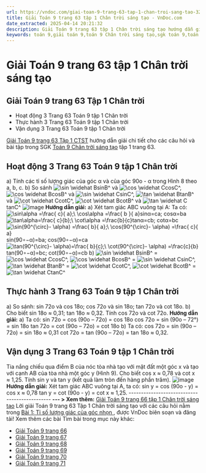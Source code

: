 ```yaml
---
url: https://vndoc.com/giai-toan-9-trang-63-tap-1-chan-troi-sang-tao-324937
title: Giải Toán 9 trang 63 tập 1 Chân trời sáng tạo - VnDoc.com
date_extracted: 2025-04-14 20:21:32
description: Giải Toán 9 trang 63 tập 1 Chân trời sáng tạo hướng dẫn giải chi tiết các câu hỏi và bài tập trong SGK Toán 9 Chân trời sáng tạo tập 1.
keywords: toán 9,giải toán 9,toán 9 Chân trời sáng tạo,sgk toán 9,toán lớp 9,toán lớp 9 Chân trời sáng tạo,sgk toán 9 Chân trời sáng tạo,toán 9 ctst,giải sgk toán 9 Chân trời sáng tạo,toán 9 Chân trời sáng tạo tập 1,giải bài tập toán 9 Chân trời sáng tạo,Tỉ số lượng giác của góc nhọn,toán 9 Chân trời trang 64,toán 9 Chân trời tập 1 trang 66,toán 9 Chân trời tập 1 trang 65,toán 9 Chân trời tập 1 trang 63,toán 9 trang 63,giải toán 9 trang 63,toán 9 trang 63 chân trời,giải toán 9 trang 63 chân trời
---
```


# Giải Toán 9 trang 63 tập 1 Chân trời sáng tạo
## **Giải Toán 9 trang 63 Tập 1 Chân trời**
  * Hoạt động 3 Trang 63 Toán 9 tập 1 Chân trời
  * Thực hành 3 Trang 63 Toán 9 tập 1 Chân trời
  * Vận dụng 3 Trang 63 Toán 9 tập 1 Chân trời

[Giải Toán 9 trang 63 Tập 1 CTST](<https://vndoc.com/giai-toan-9-trang-63-tap-1-chan-troi-sang-tao-324937>) hướng dẫn giải chi tiết cho các câu hỏi và bài tập trong SGK [Toán 9 Chân trời sáng tạo](<https://vndoc.com/toan-9-chan-troi-sang-tao>) tập 1 trang 63.
## **Hoạt động 3 Trang 63 Toán 9 tập 1 Chân trời**
a\) Tính các tỉ số lượng giác của góc α và của góc 90o \- α trong Hình 8 theo a, b, c.
b\) So sánh ![\\sin \\widehat B](https://i.vdoc.vn/data/image/blank.png)sin⁡B^ và ![\\cos \\widehat C](https://i.vdoc.vn/data/image/blank.png)cos⁡C^, ![\\cos \\widehat B](https://i.vdoc.vn/data/image/blank.png)cos⁡B^ và ![\\sin \\widehat C](https://i.vdoc.vn/data/image/blank.png)sin⁡C^, ![\\tan \\widehat B](https://i.vdoc.vn/data/image/blank.png)tan⁡B^ và ![\\cot \\widehat C](https://i.vdoc.vn/data/image/blank.png)cot⁡C^, ![\\cot \\widehat B](https://i.vdoc.vn/data/image/blank.png)cot⁡B^ và ![\\tan \\widehat C](https://i.vdoc.vn/data/image/blank.png)tan⁡C^
![image](https://i.vdoc.vn/data/image/2024/07/23/638573509420313449.png)
**Hướng dẫn giải:**
a\) Xét tam giác ABC vuông tại A:
Ta có: ![\\sin\\alpha =\\frac{ c}{ a};\\ \\cos\\alpha =\\frac{ b }{ a}](https://i.vdoc.vn/data/image/blank.png)sin⁡α=ca; cos⁡α=ba
![\\tan\\alpha=\\frac{ c}{b};\\ \\cot\\alpha =\\frac{b}{c}](https://i.vdoc.vn/data/image/blank.png)tan⁡α=cb; cot⁡α=bc
![\\sin\(90^{\\circ}- \\alpha\) =\\frac{ b}{ a};\\ \\cos\(90^{\\circ}- \\alpha\) =\\frac{ c}{ a}](https://i.vdoc.vn/data/image/blank.png)sin⁡\(90∘−α\)=ba; cos⁡\(90∘−α\)=ca
![\\tan\(90^{\\circ}- \\alpha\)=\\frac{ b}{c};\\ \\cot\(90^{\\circ}- \\alpha\) =\\frac{c}{b}](https://i.vdoc.vn/data/image/blank.png)tan⁡\(90∘−α\)=bc; cot⁡\(90∘−α\)=cb
b\) ![\\sin \\widehat B](https://i.vdoc.vn/data/image/blank.png)sin⁡B^ = ![\\cos \\widehat C](https://i.vdoc.vn/data/image/blank.png)cos⁡C^, ![\\cos \\widehat B](https://i.vdoc.vn/data/image/blank.png)cos⁡B^ = ![\\sin \\widehat C](https://i.vdoc.vn/data/image/blank.png)sin⁡C^,
![\\tan \\widehat B](https://i.vdoc.vn/data/image/blank.png)tan⁡B^ = ![\\cot \\widehat C](https://i.vdoc.vn/data/image/blank.png)cot⁡C^, ![\\cot \\widehat B](https://i.vdoc.vn/data/image/blank.png)cot⁡B^ = ![\\tan \\widehat C](https://i.vdoc.vn/data/image/blank.png)tan⁡C^
## **Thực hành 3 Trang 63 Toán 9 tập 1 Chân trời**
a\) So sánh: sin 72o và cos 18o; cos 72o và sin 18o; tan 72o và cot 18o.
b\) Cho biết sin 18o ≈ 0,31; tan 18o ≈ 0,32. Tính cos 72o và cot 72o.
**Hướng dẫn giải:**
a\) Ta có:
sin 72o = cos \(90o – 72o\) = cos 18o
cos 72o = sin \(90o – 72°\) = sin 18o
tan 72o = cot \(90o – 72o\) = cot 18o
b\) Ta có:
cos 72o = sin \(90o – 72o\) = sin 18o ≈ 0,31
cot 72o = tan \(90o – 72o\) = tan 18o ≈ 0,32.
## **Vận dụng 3 Trang 63 Toán 9 tập 1 Chân trời**
Tia nắng chiếu qua điểm B của nóc tòa nhà tạo với mặt đất một góc x và tạo với cạnh AB của tòa nhà một góc y \(Hình 9\). Cho biết cos x ≈ 0,78 và cot x ≈ 1,25. Tính sin y và tan y \(kết quả làm tròn đến hàng phần trăm\).
![image](https://i.vdoc.vn/data/image/2024/07/23/638573509417233362.png)
**Hướng dẫn giải:**
Xét tam giác ABC vuông tại A, ta có:
sin y = cos \(90o \- y\) = cos x ≈ 0,78
tan y = cot \(90o \- y\) = cot x ≈ 1,25.
\----------------------------------------------
**\--- > Xem thêm:** [Giải Toán 9 trang 66 tập 1 Chân trời sáng tạo](<https://vndoc.com/giai-toan-9-trang-66-tap-1-chan-troi-sang-tao-324940>)
Lời giải Toán 9 trang 63 Tập 1 Chân trời sáng tạo với các câu hỏi nằm trong [Bài 1: Tỉ số lượng giác của góc nhọn ](<https://vndoc.com/toan-9-chan-troi-sang-tao-bai-1-ti-so-luong-giac-cua-goc-nhon-321023>), được VnDoc biên soạn và đăng tải\!
Xem thêm các bài Tìm bài trong mục này khác:
  * [Giải Toán 9 trang 66](</giai-toan-9-trang-66-tap-1-chan-troi-sang-tao-324940>)
  * [Giải Toán 9 trang 67](</giai-toan-9-trang-67-tap-1-chan-troi-sang-tao-324948>)
  * [Giải Toán 9 trang 68](</giai-toan-9-trang-68-tap-1-chan-troi-sang-tao-324949>)
  * [Giải Toán 9 trang 69](</giai-toan-9-trang-69-tap-1-chan-troi-sang-tao-324951>)
  * [Giải Toán 9 trang 70](</giai-toan-9-trang-70-tap-1-chan-troi-sang-tao-324954>)
  * [Giải Toán 9 trang 71](</giai-toan-9-trang-71-tap-1-chan-troi-sang-tao-324964>)

